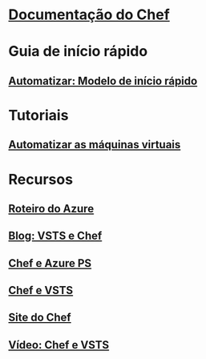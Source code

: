# [Documentação do Chef](index.md)
# Guia de início rápido
## [Automatizar: Modelo de início rápido](https://azuremarketplace.microsoft.com/en-us/marketplace/apps/chef-software.chef-automate?tab=Overview)
# Tutoriais
## [Automatizar as máquinas virtuais](/azure/virtual-machines/windows/chef-automation)
# Recursos
## [Roteiro do Azure](https://azure.microsoft.com/roadmap/)
## [Blog: VSTS e Chef](https://blog.chef.io/2017/05/10/integrate-chef-into-your-build-and-release-pipelines-with-microsoft-visual-studio-team-services/)
## [Chef e Azure PS](https://docs.microsoft.com/en-us/powershell/module/azure/get-azurevmchefextension?view=azuresmps-4.0.0) 
## [Chef e VSTS](https://github.com/chef-partners/vsts-chef/wiki/Getting-Started)
## [Site do Chef](https://www.chef.io)
## [Vídeo: Chef e VSTS](https://channel9.msdn.com/Events/TechDaysOnline/UK-TechDays-Online-2016/Release-Management-with-VSTS--integration-with-Azure--Chef-Deployment)





